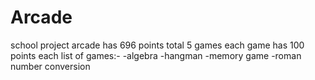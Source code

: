 # Arcade
school project
arcade has 696
points total
5 games
each game has 100 points each
list of games:-
  -algebra
  -hangman
  -memory game
  -roman number conversion
  

